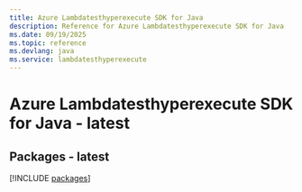 ```yaml
---
title: Azure Lambdatesthyperexecute SDK for Java
description: Reference for Azure Lambdatesthyperexecute SDK for Java
ms.date: 09/19/2025
ms.topic: reference
ms.devlang: java
ms.service: lambdatesthyperexecute
---
```

# Azure Lambdatesthyperexecute SDK for Java - latest
## Packages - latest
[!INCLUDE [packages](lambdatesthyperexecute-index.md)]
